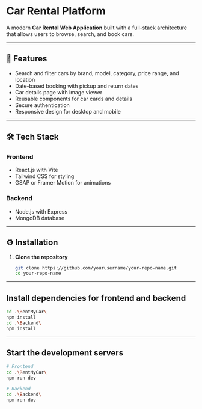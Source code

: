 # Car Rental Platform

A modern **Car Rental Web Application** built with a full-stack architecture that allows users to browse, search, and book cars.

---

## 🚗 Features

- Search and filter cars by brand, model, category, price range, and location  
- Date-based booking with pickup and return dates  
- Car details page with image viewer  
- Reusable components for car cards and details  
- Secure authentication  
- Responsive design for desktop and mobile  

---

## 🛠 Tech Stack

### Frontend
- React.js with Vite  
- Tailwind CSS for styling  
- GSAP or Framer Motion for animations  

### Backend
- Node.js with Express  
- MongoDB database  

---

## ⚙️ Installation

1. **Clone the repository**
   ```bash
   git clone https://github.com/yourusername/your-repo-name.git
   cd your-repo-name
   ```
---

## Install dependencies for frontend and backend
  ```bash
  cd .\RentMyCar\
  npm install
  cd .\Backend\
  npm install
  ```
---

## Start the development servers
```bash
# Frontend
cd .\RentMyCar\
npm run dev

# Backend
cd .\Backend\
npm run dev
